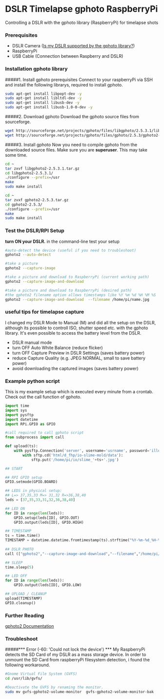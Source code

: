# DSLR Timelapse gphoto RaspberryPi
Controlling a DSLR with the gphoto library (RaspberryPi) for timelapse shots

### Prerequisites
+ DSLR Camera ([Is my DSLR supported by the gphoto library?](http://gphoto.org/proj/libgphoto2/support.php))
+ RaspberryPi
+ USB Cable (Connection between Raspberry and DSLR)

### Installation gphoto library

#####1. Install gphoto prerequisites
Connect to your raspberryPi via SSH and install the following librarys, required to install gphoto.
```bash
sudo apt-get install libpopt-dev -y
sudo apt-get install libltdl-dev -y
sudo apt-get install libusb-dev -y
sudo apt-get install libusb-1.0-0-dev -y
```

#####2. Download gphoto
Download the gphoto source files from sourceforge.
```bash
wget http://sourceforge.net/projects/gphoto/files/libgphoto/2.5.3.1/libgphoto2-2.5.3.1.tar.gz
wget http://sourceforge.net/projects/gphoto/files/gphoto/2.5.3/gphoto2-2.5.3.tar.gz
```

#####3. Install gphoto
Now you need to compile gphoto from the downloaded source files. Make sure you are **superuser**. This may take some time.

```bash
cd ~
tar zxvf libgphoto2-2.5.3.1.tar.gz
cd libgphoto2-2.5.3.1/
./configure --prefix=/usr
make
sudo make install

cd ~
tar zvxf gphoto2-2.5.3.tar.gz
cd gphoto2-2.5.3/
./configure --prefix=/usr
make
sudo make install
```

### Test the DSLR/RPI Setup
**turn ON your DSLR.** in the command-line test your setup

```bash
#auto-detect the device (useful if you need to troubleshoot)
gphoto2 --auto-detect

#take a picture
gphoto2 --capture-image

#take a picture and download to RaspberryPi (current working path)
gphoto2 --capture-image-and-download 

#take a picture and download to RaspberryPi (desired path)
#the gphoto2 filename option allows timestamps like %Y %m %d %H %M %S
gphoto2 --capture-image-and-download  --filename /home/pi/name.jpg
```
### useful tips for timelapse capture
I changed my DSLR Mode to Manual (M) and did all the setup on the DSLR, although its possible to controll ISO, shutter speed etc. with the gphoto library. It's even possible to access the battery level from the DSLR.

+ DSLR manual mode
+ turn OFF Auto White Balance (reduce flicker)
+ turn OFF Capture Preview in DSLR Settings (saves battery power)
+ reduce Capture Quality (e.g. JPEG NORMAL, small to save battery power)
+ avoid downloading the captured images (saves battery power)

### Example python script
This is my example setup which is executed every minute from a crontab. Check out the call function of gphoto.

```python
import time
import sys
import pysftp
import datetime
import RPi.GPIO as GPIO

#call required to call gphoto script
from subprocess import call

def upload(ts):
    with pysftp.Connection('server', username='usrname', password='illuminati') as sftp:
    	with sftp.cd('html/d_fhp/io-slime-mold/data'):
    		sftp.put('/home/pi/io/slime_'+ts+'.jpg')

## START

## RPI GPIO setup
GPIO.setmode(GPIO.BOARD)

## LEDS in physical setup: 
## L=> 37,35,33 M=> 31,32 R=>36,38,40 
leds = [37,35,33,31,32,36,38,40]

## LED ON
for ID in range(len(leds)):
	GPIO.setup(leds[ID], GPIO.OUT)
	GPIO.output(leds[ID], GPIO.HIGH)

## TIMESTAMP
ts = time.time()
TIMESTAMP = datetime.datetime.fromtimestamp(ts).strftime("%Y-%m-%d_%H-%M-%S")
	
## DSLR PHOTO
call (["gphoto2","--capture-image-and-download","--filename","/home/pi/io/slime_"+TIMESTAMP+".jpg"])

## SLEEP
time.sleep(5)

## LED OFF
for ID in range(len(leds)):
	GPIO.output(leds[ID], GPIO.LOW)

## UPLOAD / CLEANUP
upload(TIMESTAMP)
GPIO.cleanup()
```

### Further Reading
[gphoto2 Documentation](http://www.gphoto.org/doc/manual/ref-gphoto2-cli.html)


### Troubleshoot
#####*** Error (-60: 'Could not lock the device') ***
My RaspberryPi detects the SD Card of my DSLR as a mass storage device. In order to unmount the SD Card from raspberryPi filesystem detection, i found the following workaround.

```bash
#Gnome Virtual File System (GVFS)
cd /usr/lib/gvfs/

#Deactivate the GVFS by renaming the monitor. 
sudo mv gvfs-gphoto2-volume-monitor  gvfs-gphoto2-volume-monitor-bak
```
 

